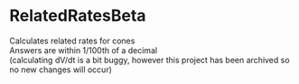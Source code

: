 # RelatedRatesBeta
Calculates related rates for cones <br />
Answers are within 1/100th of a decimal <br />
(calculating dV/dt is a bit buggy, however this project has been archived so no new changes will occur)<br />
